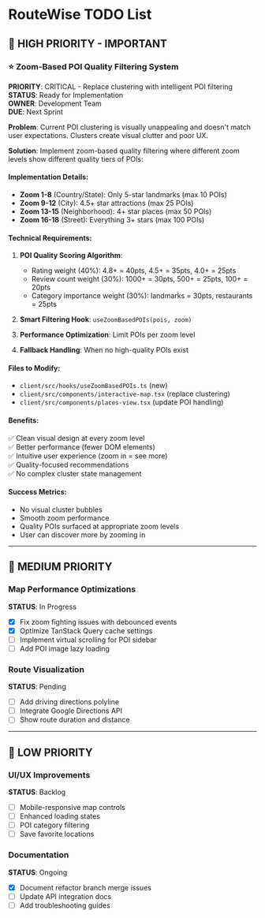 # RouteWise TODO List

## 🚨 HIGH PRIORITY - IMPORTANT

### ⭐ Zoom-Based POI Quality Filtering System
**PRIORITY**: CRITICAL - Replace clustering with intelligent POI filtering  
**STATUS**: Ready for Implementation  
**OWNER**: Development Team  
**DUE**: Next Sprint  

**Problem**: Current POI clustering is visually unappealing and doesn't match user expectations. Clusters create visual clutter and poor UX.

**Solution**: Implement zoom-based quality filtering where different zoom levels show different quality tiers of POIs:

#### Implementation Details:
- **Zoom 1-8** (Country/State): Only 5-star landmarks (max 10 POIs)
- **Zoom 9-12** (City): 4.5+ star attractions (max 25 POIs) 
- **Zoom 13-15** (Neighborhood): 4+ star places (max 50 POIs)
- **Zoom 16-18** (Street): Everything 3+ stars (max 100 POIs)

#### Technical Requirements:
1. **POI Quality Scoring Algorithm**:
   - Rating weight (40%): 4.8+ = 40pts, 4.5+ = 35pts, 4.0+ = 25pts
   - Review count weight (30%): 1000+ = 30pts, 500+ = 25pts, 100+ = 20pts
   - Category importance weight (30%): landmarks = 30pts, restaurants = 25pts

2. **Smart Filtering Hook**: `useZoomBasedPOIs(pois, zoom)`
3. **Performance Optimization**: Limit POIs per zoom level
4. **Fallback Handling**: When no high-quality POIs exist

#### Files to Modify:
- `client/src/hooks/useZoomBasedPOIs.ts` (new)
- `client/src/components/interactive-map.tsx` (replace clustering)
- `client/src/components/places-view.tsx` (update POI handling)

#### Benefits:
✅ Clean visual design at every zoom level  
✅ Better performance (fewer DOM elements)  
✅ Intuitive user experience (zoom in = see more)  
✅ Quality-focused recommendations  
✅ No complex cluster state management  

#### Success Metrics:
- No visual cluster bubbles
- Smooth zoom performance 
- Quality POIs surfaced at appropriate zoom levels
- User can discover more by zooming in

---

## 🔧 MEDIUM PRIORITY

### Map Performance Optimizations
**STATUS**: In Progress  
- [x] Fix zoom fighting issues with debounced events
- [x] Optimize TanStack Query cache settings  
- [ ] Implement virtual scrolling for POI sidebar
- [ ] Add POI image lazy loading

### Route Visualization  
**STATUS**: Pending  
- [ ] Add driving directions polyline
- [ ] Integrate Google Directions API
- [ ] Show route duration and distance

---

## 🎨 LOW PRIORITY

### UI/UX Improvements
**STATUS**: Backlog  
- [ ] Mobile-responsive map controls
- [ ] Enhanced loading states
- [ ] POI category filtering
- [ ] Save favorite locations

### Documentation
**STATUS**: Ongoing  
- [x] Document refactor branch merge issues
- [ ] Update API integration docs
- [ ] Add troubleshooting guides